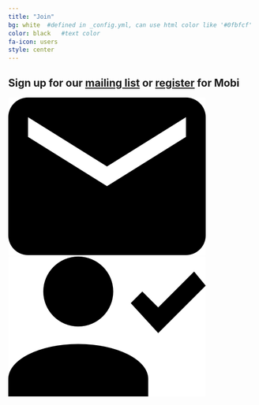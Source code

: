 ```yaml
---
title: "Join"
bg: white  #defined in _config.yml, can use html color like '#0fbfcf'
color: black   #text color
fa-icon: users
style: center
---
```

## Sign up for our <a href="http://eepurl.com/PYv9z">mailing list</a> or <a href="https://docs.google.com/forms/d/1pFbsDThB5Mxwph5odL2_5VMJ11mGbU-Yql9YwUj_UDE/">register</a> for Mobi
<div class="container">
  <div class="row">
    <div class="column">
      <a href="http://eepurl.com/PYv9z" title="SignUp"><img src="img/mail.png"/></a>
    </div>
    <div class="column">
      <a href="https://docs.google.com/forms/d/1pFbsDThB5Mxwph5odL2_5VMJ11mGbU-Yql9YwUj_UDE/" title="Register"><img src="img/signup.png"/></a>
    </div>
  </div>
</div>
<!-- <div>
<iframe src="https://docs.google.com/forms/d/1pFbsDThB5Mxwph5odL2_5VMJ11mGbU-Yql9YwUj_UDE/viewform?embedded=true" width="750" height="825" frameborder="0" marginheight="0" marginwidth="0">Loading...</iframe>
</div> -->
